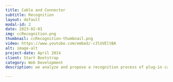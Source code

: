 ```yaml
---
title: Cable and Connector
subtitle: Recognition
layout: default
modal-id: 2
date: 2023-02-01
img: ccRecognition.png
thumbnail: ccRecognition-thumbnail.png
video: https://www.youtube.com/embed/-c3lUVEltBA
alt: image-alt
project-date: April 2014
client: Start Bootstrap
category: Web Development
description: we analyze and propose a recognition process of plug-in cable connectors for wiring harnessassembly tasks using image processing.  For manipulation and routing of wire harness,  knowing the accurate pose ofthe cable connector is very critical in the grasping moment.  The recognition process is crucial to minimize the error inthe manipulation of the connectors.  Nowadays, we notice that collaborative robot manipulators or small size industrialrobot manipulators attain high accuracy and repeatability levels (sub-millimeter); thus, demonstrate very precise positioncontrol capabilities. Using those capacities and with the correct recognition system, we can apply to the automation of thewire harness assembly process. For that reason, we propose a connector recognition system to obtain the precise positionof the connectors on a work table; which is necessary to obtain a successful grasping and manipulation of the connectorsin a wire harness. The system and the recognition process are explained in detail, and validated experimentally.

---
```

